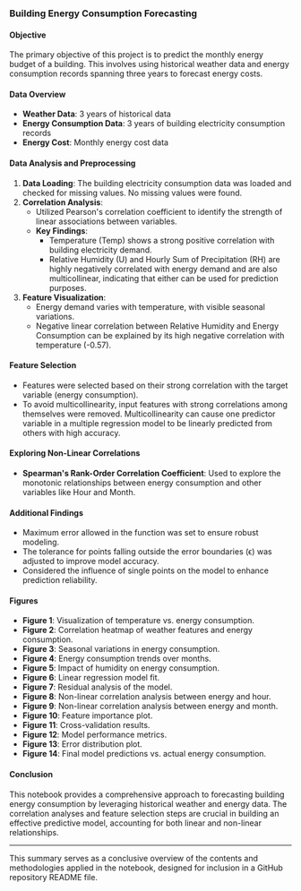 
### Building Energy Consumption Forecasting

#### Objective
The primary objective of this project is to predict the monthly energy budget of a building. This involves using historical weather data and energy consumption records spanning three years to forecast energy costs.

#### Data Overview
- **Weather Data**: 3 years of historical data
- **Energy Consumption Data**: 3 years of building electricity consumption records
- **Energy Cost**: Monthly energy cost data

#### Data Analysis and Preprocessing
1. **Data Loading**: The building electricity consumption data was loaded and checked for missing values. No missing values were found.
2. **Correlation Analysis**:
   - Utilized Pearson's correlation coefficient to identify the strength of linear associations between variables.
   - **Key Findings**:
     - Temperature (Temp) shows a strong positive correlation with building electricity demand.
     - Relative Humidity (U) and Hourly Sum of Precipitation (RH) are highly negatively correlated with energy demand and are also multicollinear, indicating that either can be used for prediction purposes.
3. **Feature Visualization**:
   - Energy demand varies with temperature, with visible seasonal variations.
   - Negative linear correlation between Relative Humidity and Energy Consumption can be explained by its high negative correlation with temperature (-0.57).

#### Feature Selection
- Features were selected based on their strong correlation with the target variable (energy consumption).
- To avoid multicollinearity, input features with strong correlations among themselves were removed. Multicollinearity can cause one predictor variable in a multiple regression model to be linearly predicted from others with high accuracy.

#### Exploring Non-Linear Correlations
- **Spearman's Rank-Order Correlation Coefficient**: Used to explore the monotonic relationships between energy consumption and other variables like Hour and Month.

#### Additional Findings
- Maximum error allowed in the function was set to ensure robust modeling.
- The tolerance for points falling outside the error boundaries (ϵ) was adjusted to improve model accuracy.
- Considered the influence of single points on the model to enhance prediction reliability.

#### Figures
- **Figure 1**: Visualization of temperature vs. energy consumption.
- **Figure 2**: Correlation heatmap of weather features and energy consumption.
- **Figure 3**: Seasonal variations in energy consumption.
- **Figure 4**: Energy consumption trends over months.
- **Figure 5**: Impact of humidity on energy consumption.
- **Figure 6**: Linear regression model fit.
- **Figure 7**: Residual analysis of the model.
- **Figure 8**: Non-linear correlation analysis between energy and hour.
- **Figure 9**: Non-linear correlation analysis between energy and month.
- **Figure 10**: Feature importance plot.
- **Figure 11**: Cross-validation results.
- **Figure 12**: Model performance metrics.
- **Figure 13**: Error distribution plot.
- **Figure 14**: Final model predictions vs. actual energy consumption.

#### Conclusion
This notebook provides a comprehensive approach to forecasting building energy consumption by leveraging historical weather and energy data. The correlation analyses and feature selection steps are crucial in building an effective predictive model, accounting for both linear and non-linear relationships.

---

This summary serves as a conclusive overview of the contents and methodologies applied in the notebook, designed for inclusion in a GitHub repository README file.
